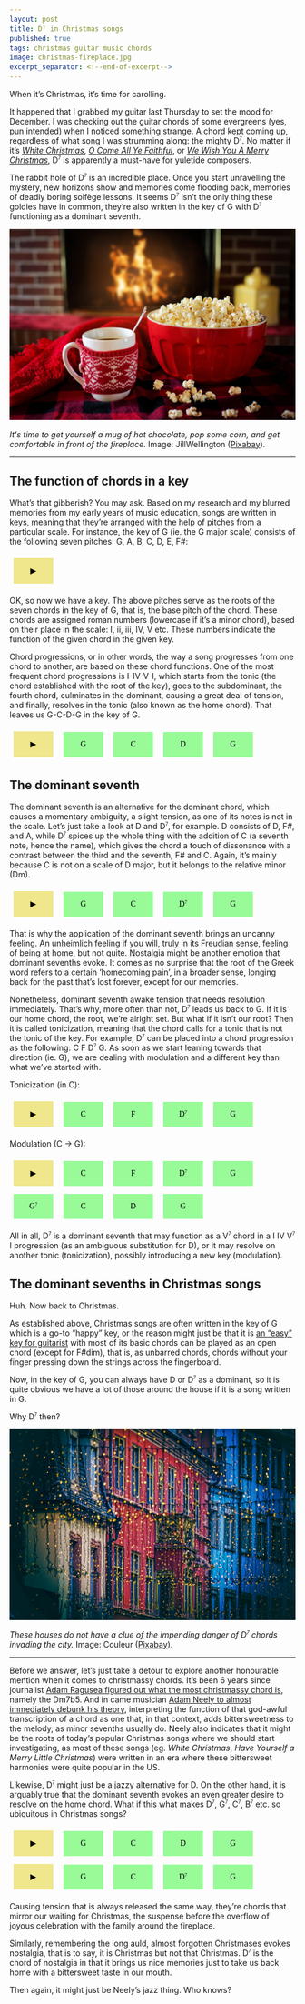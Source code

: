 ```yaml
---
layout: post
title: D⁷ in Christmas songs
published: true
tags: christmas guitar music chords
image: christmas-fireplace.jpg
excerpt_separator: <!--end-of-excerpt-->
---
```

<script src="/chord-player.js"></script>
<style>
sup {
  vertical-align: top;
  font-size: 0.6em
  }
.play, .chord {
  font-family: "Times New Roman";
  font-size: 100%;
  padding: 1em;
  margin: 0.5em;
  border:none;
  min-width: 5em;
  min-height: 3em
}
.play:hover, .chord:hover {
  cursor: pointer;
  opacity: 0.9;
}
.chord {
background-color: palegreen;
}
.play {
background-color:khaki;
}
.play:disabled, .chord:disabled {
  border: none;
  background-color: "";
  color: black;
}
</style>
When it’s Christmas, it’s time for carolling.

It happened that I grabbed my guitar last Thursday to set the mood for December. I was checking out the guitar chords of some evergreens (yes, pun intended) when I noticed something strange. A chord kept coming up, regardless of what song I was strumming along: the mighty D<sup>7</sup>. No matter if it’s <a href="https://tabs.ultimate-guitar.com/tab/bing-crosby/white-christmas-chords-902543" target="_blank">*White Christmas*</a>, <a href="https://tabs.ultimate-guitar.com/tab/casting-crowns/o-come-all-ye-faithful-chords-899101" target="_blank">*O Come All Ye Faithful*</a>, or <a href="https://tabs.ultimate-guitar.com/tab/the-irish-rovers/we-wish-you-a-merry-christmas-chords-1009149" target="_blank">*We Wish You A Merry Christmas*</a>, D<sup>7</sup> is apparently a must-have for yuletide composers.
<!--end-of-excerpt-->

<span class="highlighted-text">The rabbit hole of D<sup>7</sup> is an incredible place.</span> Once you start unravelling the mystery, new horizons show and memories come flooding back, memories of deadly boring solfège lessons. It seems D<sup>7</sup> isn’t the only thing these goldies have in common, they’re also written in the key of G with D<sup>7</sup> functioning as a dominant seventh.

<p><img src="/assets/christmas-fireplace.jpg"></p>

<p><i>It's time to get yourself a mug of hot chocolate, pop some corn, and get comfortable in front of the fireplace.</i> Image: JillWellington (<a href="https://pixabay.com/photos/warm-and-cozy-popcorn-coffee-1975215" target="_blank">Pixabay</a>).</p>

<hr>

## The function of chords in a key

What’s that gibberish? You may ask. Based on my research and my blurred memories from my early years of music education, songs are written in keys, meaning that they’re arranged with the help of pitches from a particular scale. For instance, the key of G (ie. the G major scale) consists of the following seven pitches: G, A, B, C, D, E, F#:

<button class="play" onclick="playNotes(this,['G4', 'A4', 'B4', 'C5', 'D5', 'E5', 'F#5', 'G5'])">
▶
</button>

OK, so now we have a key. The above pitches serve as the roots of the seven chords in the key of G, that is, the base pitch of the chord. These chords are assigned roman numbers (lowercase if it’s a minor chord), based on their place in the scale: I, ii, iii, IV, V etc. These numbers indicate the function of the given chord in the given key.

Chord progressions, or in other words, the way a song progresses from one chord to another, are based on these chord functions. One of the most frequent chord progressions is I-IV-V-I, which starts from the tonic (the chord established with the root of the key), goes to the subdominant, the fourth chord, culminates in the dominant, causing a great deal of tension, and finally, resolves in the tonic (also known as the home chord). That leaves us G-C-D-G in the key of G.

<div>
<button class="play" onclick="playProgression(this)">▶</button>
<button class="chord" onclick="playChord(this)">G</button>
<button class="chord" onclick="playChord(this)">C</button>
<button class="chord" onclick="playChord(this)">D</button>
<button class="chord" onclick="playChord(this)">G</button>
</div>

## The dominant seventh

The dominant seventh is an alternative for the dominant chord, which causes a momentary ambiguity, a slight tension, as one of its notes is not in the scale. Let’s just take a look at D and D<sup>7</sup>, for example. D consists of D, F#, and A, while D<sup>7</sup> spices up the whole thing with the addition of C (a seventh note, hence the name), which gives the chord a touch of dissonance with a contrast between the third and the seventh, F# and C. Again, it’s mainly because C is not on a scale of D major, but it belongs to the relative minor (Dm).

<div>
<button class="play" onclick="playProgression(this)">▶</button>
<button class="chord" onclick="playChord(this)">G</button>
<button class="chord" onclick="playChord(this)">C</button>
<button class="chord" onclick="playChord(this)">D<sup>7</sup></button>
<button class="chord" onclick="playChord(this)">G</button>
</div>

<span class="highlighted-text">That is why the application of the dominant seventh brings an uncanny feeling.</span> An unheimlich feeling if you will, truly in its Freudian sense, feeling of being at home, but not quite. Nostalgia might be another emotion that dominant sevenths evoke. It comes as no surprise that the root of the Greek word refers to a certain ‘homecoming pain’, in a broader sense, longing back for the past that’s lost forever, except for our memories.

Nonetheless, dominant seventh awake tension that needs resolution immediately. That’s why, more often than not, D<sup>7</sup> leads us back to G. If it is our home chord, the root, we’re alright set. But what if it isn’t our root? Then it is called tonicization, meaning that the chord calls for a tonic that is not the tonic of the key. For example, D<sup>7</sup> can be placed into a chord progression as the following: C F D<sup>7</sup> G. As soon as we start leaning towards that direction (ie. G), we are dealing with modulation and a different key than what we’ve started with.

Tonicization (in C):
<div>
<button class="play" onclick="playProgression(this)">▶</button>
<button class="chord" onclick="playChord(this)">C</button>
<button class="chord" onclick="playChord(this)">F</button>
<button class="chord" onclick="playChord(this)">D<sup>7</sup></button>
<button class="chord" onclick="playChord(this)">G</button>
</div>

Modulation (C → G):
<div>
<button class="play" onclick="playProgression(this)">▶</button>
<button class="chord" onclick="playChord(this)">C</button>
<button class="chord" onclick="playChord(this)">F</button>
<button class="chord" onclick="playChord(this)">D<sup>7</sup></button>
<button class="chord" onclick="playChord(this)">G</button>
<button class="chord" onclick="playChord(this)">G<sup>7</sup></button>
<button class="chord" onclick="playChord(this)">C</button>
<button class="chord" onclick="playChord(this)">D</button>
<button class="chord" onclick="playChord(this)">G</button>
</div>

All in all, D<sup>7</sup> is a dominant seventh that may function as a V<sup>7</sup> chord in a I IV V<sup>7</sup> I progression (as an ambiguous substitution for D), or it may resolve on another tonic (tonicization), possibly introducing a new key (modulation).

## The dominant sevenths in Christmas songs

Huh. Now back to Christmas.

As established above, Christmas songs are often written in the key of G which is a go-to “happy” key, or the reason might just be that it is <a href="https://www.guitartricks.com/forum/t/5524?t=5524#:~:text=Most%20Christmas%20songs%20are%20played%20in%20the%20key%20of%20G%20on%20the%20guitar%2C" target="_blank">an “easy” key for guitarist</a> with most of its basic chords can be played as an open chord (except for F#dim), that is, as unbarred chords, chords without your finger pressing down the strings across the fingerboard.

Now, in the key of G, you can always have D or D<sup>7</sup> as a dominant, so it is quite obvious we have a lot of those around the house if it is a song written in G.

Why D<sup>7</sup> then?

<p><img src="/assets/christmas-street-snowing.jpg"></p>

<p><i>These houses do not have a clue of the impending danger of D<sup>7</sup> chords invading the city.</i> Image: Couleur (<a href="https://pixabay.com/photos/christmas-lights-street-town-3834926" target="_blank">Pixabay</a>).</p>

<hr>

Before we answer, let’s just take a detour to explore another honourable mention when it comes to christmassy chords.
It’s been 6 years since journalist <a href="https://www.youtube.com/watch?v=xm4LO22-cyY" target="_blank">Adam Ragusea figured out what the most christmassy chord is</a>, namely the Dm7b5. And in came musician <a href="https://www.youtube.com/watch?v=V5WfgMVtueo" target="_blank">Adam Neely to almost immediately debunk his theory</a>, interpreting the function of that god-awful transcription of a chord as one that, in that context, adds bittersweetness to the melody, as minor sevenths usually do.
Neely also indicates that it might be the roots of today’s popular Christmas songs where we should start investigating, as most of these songs (eg. *White Christmas*, *Have Yourself a Merry Little Christmas*) were written in an era where these bittersweet harmonies were quite popular in the US.

Likewise, D<sup>7</sup> might just be a jazzy alternative for D. On the other hand, it is arguably true that the dominant seventh evokes an even greater desire to resolve on the home chord. What if this what makes D<sup>7</sup>, G<sup>7</sup>, C<sup>7</sup>, B<sup>7</sup> etc. so ubiquitous in Christmas songs?

<div>
<button class="play" onclick="playProgression(this)">▶</button>
<button class="chord" onclick="playChord(this)">G</button>
<button class="chord" onclick="playChord(this)">C</button>
<button class="chord" onclick="playChord(this)">D</button>
<button class="chord" onclick="playChord(this)">G</button>
</div>

<div>
<button class="play" onclick="playProgression(this)">▶</button>
<button class="chord" onclick="playChord(this)">G</button>
<button class="chord" onclick="playChord(this)">C</button>
<button class="chord" onclick="playChord(this)">D<sup>7</sup></button>
<button class="chord" onclick="playChord(this)">G</button>
</div>

Causing tension that is always released the same way, <span class="highlighted-text">they’re chords that mirror our waiting for Christmas, the suspense before the overflow of joyous celebration with the family around the fireplace.</span>

Similarly, remembering the long auld, almost forgotten Christmases evokes nostalgia, that is to say, it is Christmas but not that Christmas. D<sup>7</sup> is the chord of nostalgia in that it brings us nice memories just to take us back home with a bittersweet taste in our mouth.

Then again, it might just be Neely’s jazz thing. Who knows?